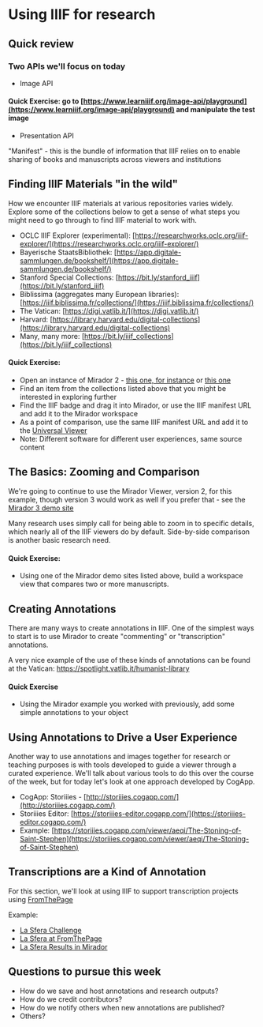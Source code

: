 # Using IIIF for research

## Quick review

### Two APIs we'll focus on today
* Image API

#### Quick Exercise: go to [https://www.learniiif.org/image-api/playground](https://www.learniiif.org/image-api/playground) and manipulate the test image

* Presentation API

"Manifest" - this is the bundle of information that IIIF relies on to enable sharing of books and manuscripts across viewers and institutions

## Finding IIIF Materials "in the wild"

How we encounter IIIF materials at various repositories varies widely. Explore some of the collections below to get a sense of what steps you might need to go through to find IIIF material to work with.

* OCLC IIIF Explorer (experimental): [https://researchworks.oclc.org/iiif-explorer/](https://researchworks.oclc.org/iiif-explorer/)
* Bayerische StaatsBibliothek: [https://app.digitale-sammlungen.de/bookshelf/](https://app.digitale-sammlungen.de/bookshelf/)
* Stanford Special Collections: [https://bit.ly/stanford_iiif](https://bit.ly/stanford_iiif)
* Biblissima (aggregates many European libraries): [https://iiif.biblissima.fr/collections/](https://iiif.biblissima.fr/collections/)
* The Vatican: [https://digi.vatlib.it/](https://digi.vatlib.it/)
* Harvard: [https://library.harvard.edu/digital-collections](https://library.harvard.edu/digital-collections)
* Many, many more: [https://bit.ly/iiif_collections](https://bit.ly/iiif_collections)

#### Quick Exercise:

* Open an instance of Mirador 2 - [this one, for instance](http://dms-data.stanford.edu/data/mirador_cropper/example.html) or [this one](https://deploy-preview-13--mirador.netlify.app/demo/)
* Find an item from the collections listed above that you might be interested in exploring further
* Find the IIIF badge and drag it into Mirador, or use the IIIF manifest URL and add it to the Mirador workspace
* As a point of comparison, use the same IIIF manifest URL and add it to the [Universal Viewer](https://universalviewer.io/)
* Note: Different software for different user experiences, same source content

## The Basics: Zooming and Comparison

We're going to continue to use the Mirador Viewer, version 2, for this example, though version 3 would work as well if you prefer that - see the [Mirador 3 demo site](https://mirador-dev.netlify.app/__tests__/integration/mirador/)

Many research uses simply call for being able to zoom in to specific details, which nearly all of the IIIF viewers do by default. Side-by-side comparison is another basic research need.

#### Quick Exercise:
* Using one of the Mirador demo sites listed above, build a workspace view that compares two or more manuscripts.

## Creating Annotations

There are many ways to create annotations in IIIF. One of the simplest ways to start is to use Mirador to create "commenting" or "transcription" annotations. 

A very nice example of the use of these kinds of annotations can be found at the Vatican: https://spotlight.vatlib.it/humanist-library

#### Quick Exercise
* Using the Mirador example you worked with previously, add some simple annotations to your object

## Using Annotations to Drive a User Experience

Another way to use annotations and images together for research or teaching purposes is with tools developed to guide a viewer through a curated experience. We'll talk about various tools to do this over the course of the week, but for today let's look at one approach developed by CogApp.

* CogApp: Storiiies - [http://storiiies.cogapp.com/](http://storiiies.cogapp.com/)
* Storiiies Editor: [https://storiiies-editor.cogapp.com/](https://storiiies-editor.cogapp.com/)
* Example: [https://storiiies.cogapp.com/viewer/aeqi/The-Stoning-of-Saint-Stephen](https://storiiies.cogapp.com/viewer/aeqi/The-Stoning-of-Saint-Stephen)

## Transcriptions are a Kind of Annotation

For this section, we'll look at using IIIF to support transcription projects using [FromThePage](https://fromthepage.com/)

Example: 
* [La Sfera Challenge](https://lasferachallenge.wordpress.com/)
* [La Sfera at FromThePage](https://fromthepage.com/stanfordlibraries/the-international-la-sfera-challenge)
* [La Sfera Results in Mirador](https://dms-data.stanford.edu/data/build/lasfera.html)

## Questions to pursue this week
* How do we save and host annotations and research outputs?
* How do we credit contributors?
* How do we notify others when new annotations are published?
* Others?
